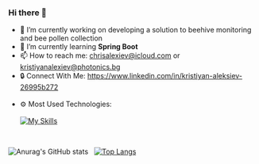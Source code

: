 ### Hi there 👋

- 🔭 I’m currently working on developing a solution to beehive monitoring and bee pollen collection 
- 🌱 I’m currently learning <b>Spring Boot</b>
- 📫 How to reach me: chrisalexiev@icloud.com or kristiyanalexiev@photonics.bg
- 🔒 Connect With Me: https://www.linkedin.com/in/kristiyan-aleksiev-26995b272
  <br><br>
 - ⚙️ Most Used Technologies: <br><br> [![My Skills](https://skillicons.dev/icons?i=cs,dotnet,java,spring,androidstudio,nodejs,react,mysql,docker,linux)](https://skillicons.dev)
  <br>

![Anurag's GitHub stats](https://github-readme-stats.vercel.app/api?username=ChrisX21&rank_icon=github&show_icons=true&theme=dracula)&nbsp;&nbsp;
[![Top Langs](https://github-readme-stats.vercel.app/api/top-langs/?username=ChrisX21&layout=donut)](https://github.com/ChrisX21)

<br>
